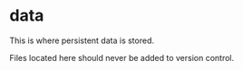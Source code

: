 # data

This is where persistent data is stored.

Files located here should never be added to version control.
